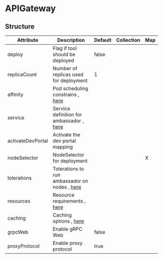 # APIGateway 
 

## Structure 
 

| Attribute         | Description                                                                        | Default | Collection | Map  |
| ----------------- | ---------------------------------------------------------------------------------- | ------- | ---------- | ---  |
| deploy            | Flag if tool should be deployed                                                    |  false  |            |      |
| replicaCount      | Number of replicas used for deployment                                             |  1      |            |      |
| affinity          | Pod scheduling constrains , [here](k8s/Affinity/Affinity.md)                       |         |            |      |
| service           | Service definition for ambassador , [here](AmbassadorService/AmbassadorService.md) |         |            |      |
| activateDevPortal | Activate the dev portal mapping                                                    |         |            |      |
| nodeSelector      | NodeSelector for deployment                                                        |         |            | X    |
| tolerations       | Tolerations to run ambassador on nodes , [here](k8s/Tolerations/Tolerations.md)    |         |            |      |
| resources         | Resource requirements , [here](k8s/Resources/Resources.md)                         |         |            |      |
| caching           | Caching options , [here](Caching/Caching.md)                                       |         |            |      |
| grpcWeb           | Enable gRPC Web                                                                    |  false  |            |      |
| proxyProtocol     | Enable proxy protocol                                                              |  true   |            |      |